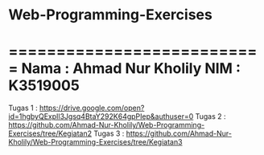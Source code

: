 # Web-Programming-Exercises
===========================
Nama  : Ahmad Nur Kholily
NIM   : K3519005
===========================
Tugas 1 : https://drive.google.com/open?id=1hgbyQExpIl3Jgsq4BtaY292K64gpPIep&authuser=0
Tugas 2 : https://github.com/Ahmad-Nur-Kholily/Web-Programming-Exercises/tree/Kegiatan2
Tugas 3 : https://github.com/Ahmad-Nur-Kholily/Web-Programming-Exercises/tree/Kegiatan3
